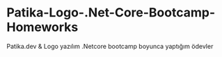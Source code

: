 # Patika-Logo-.Net-Core-Bootcamp-Homeworks
Patika.dev &amp; Logo yazılım .Netcore bootcamp boyunca yaptığım ödevler 
